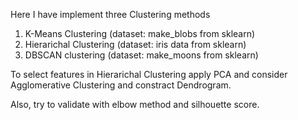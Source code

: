 Here I have implement three Clustering methods
1. K-Means Clustering (dataset: make_blobs from sklearn)
2. Hierarichal Clustering (dataset: iris data from sklearn)
3. DBSCAN clustering (dataset: make_moons from sklearn)

To select features in Hierarichal Clustering apply PCA and consider Agglomerative Clustering and constract Dendrogram.

Also, try to validate with elbow method and silhouette score.
